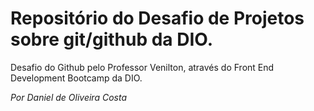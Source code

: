 # Repositório do Desafio de Projetos sobre git/github da DIO.
Desafio do Github pelo Professor Venilton, através do Front End Development Bootcamp da DIO.

_Por Daniel de Oliveira Costa_

